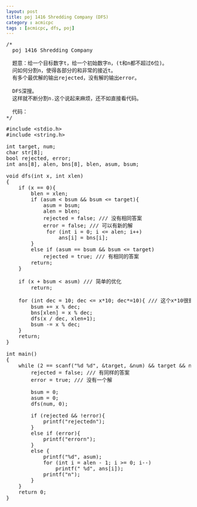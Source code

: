 ```yaml
---
layout: post
title: poj 1416 Shredding Company (DFS)
category : acmicpc
tags : [acmicpc, dfs, poj]
---
```


<pre>/*  
  poj 1416 Shredding Company  

  题意：给一个目标数字t，给一个初始数字n，(t和n都不超过6位)。  
  问如何分割n，使得各部分的和非常的接近t。  
  有多个最优解的输出rejected，没有解的输出error。  

  DFS深搜。  
  这样就不断分割n.这个说起来麻烦，还不如直接看代码。  

  代码：  
*/</pre>  
<!--more-->  
<pre>#include &lt;stdio.h&gt;  
#include &lt;string.h&gt;  

int target, num;  
char str[8];  
bool rejected, error;  
int ans[8], alen, bns[8], blen, asum, bsum;  

void dfs(int x, int xlen)  
{  
    if (x == 0){  
        blen = xlen;  
        if (asum &lt; bsum &amp;&amp; bsum &lt;= target){  
            asum = bsum;  
            alen = blen;  
            rejected = false; /// 没有相同答案  
            error = false; /// 可以有新的解  
             for (int i = 0; i &lt;= alen; i++)  
                 ans[i] = bns[i];  
        }  
        else if (asum == bsum &amp;&amp; bsum &lt;= target)  
            rejected = true; /// 有相同的答案  
        return;  
    }  

    if (x + bsum &lt; asum) /// 简单的优化  
        return;  

    for (int dec = 10; dec &lt;= x*10; dec*=10){ /// 这个x*10很重要啊  
        bsum += x % dec;  
        bns[xlen] = x % dec;  
        dfs(x / dec, xlen+1);  
        bsum -= x % dec;  
    }  
    return;  
}  

int main()  
{  
    while (2 == scanf("%d %d", &amp;target, &amp;num) &amp;&amp; target &amp;&amp; num){  
        rejected = false; /// 有同样的答案  
        error = true; /// 没有一个解  

        bsum = 0;  
        asum = 0;  
        dfs(num, 0);  

        if (rejected &amp;&amp; !error){  
            printf("rejectedn");  
        }  
        else if (error){  
            printf("errorn");  
        }  
        else {  
            printf("%d", asum);  
            for (int i = alen - 1; i &gt;= 0; i--)  
                printf(" %d", ans[i]);  
            printf("n");  
        }  
    }  
    return 0;  
}</pre>  
